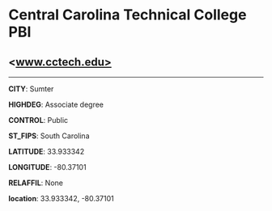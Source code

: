 # Central Carolina Technical College PBI
## <www.cctech.edu>
---
**CITY**: Sumter

**HIGHDEG**: Associate degree

**CONTROL**: Public

**ST_FIPS**: South Carolina

**LATITUDE**: 33.933342

**LONGITUDE**: -80.37101

**RELAFFIL**: None

**location**: 33.933342, -80.37101